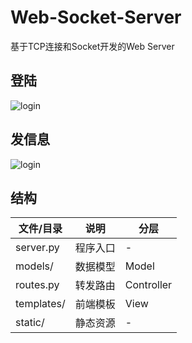 # Web-Socket-Server
基于TCP连接和Socket开发的Web Server

## 登陆
![login](https://github.com/HarpSun/Web-Socket-Server/blob/master/screencast/login.gif)

## 发信息
![login](https://github.com/HarpSun/Web-Socket-Server/blob/master/screencast/message.gif)

## 结构

| 文件/目录  |   说明   |    分层    |
| ---------- | -------- | ---------- |
| server.py  | 程序入口 | -          |
| models/    | 数据模型 | Model      |
| routes.py    | 转发路由 | Controller |
| templates/ | 前端模板 | View       |
| static/    | 静态资源 | -          |

